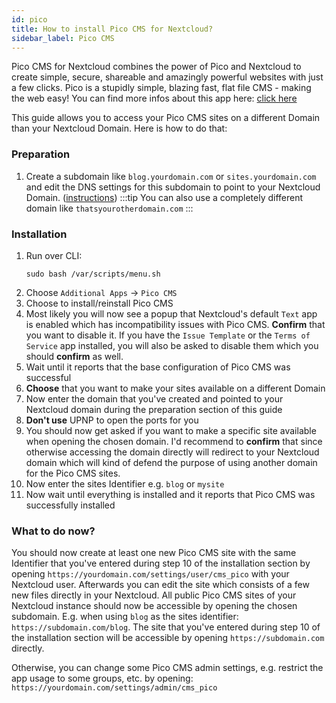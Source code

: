 ```yaml
---
id: pico
title: How to install Pico CMS for Nextcloud?
sidebar_label: Pico CMS
---
```


Pico CMS for Nextcloud combines the power of Pico and Nextcloud to create simple, secure, shareable and amazingly powerful websites with just a few clicks. Pico is a stupidly simple, blazing fast, flat file CMS - making the web easy! You can find more infos about this app here: [click here](https://github.com/nextcloud/cms_pico#about)

This guide allows you to access your Pico CMS sites on a different Domain than your Nextcloud Domain. Here is how to do that:

### Preparation
1. Create a subdomain like `blog.yourdomain.com` or `sites.yourdomain.com` and edit the DNS settings for this subdomain to point to your Nextcloud Domain. ([instructions](./subdomain-cname))
    :::tip
    You can also use a completely different domain like `thatsyourotherdomain.com`
    :::

### Installation
1. Run over CLI:
    ```shell
    sudo bash /var/scripts/menu.sh
    ```
1. Choose `Additional Apps` -> `Pico CMS`
1. Choose to install/reinstall Pico CMS
1. Most likely you will now see a popup that Nextcloud's default `Text` app is enabled which has incompatibility issues with Pico CMS. **Confirm** that you want to disable it. If you have the `Issue Template` or the `Terms of Service` app installed, you will also be asked to disable them which you should **confirm** as well.
1. Wait until it reports that the base configuration of Pico CMS was successful
1. **Choose** that you want to make your sites available on a different Domain
1. Now enter the domain that you've created and pointed to your Nextcloud domain during the preparation section of this guide
1. **Don't use** UPNP to open the ports for you
1. You should now get asked if you want to make a specific site available when opening the chosen domain. I'd recommend to **confirm** that since otherwise accessing the domain directly will redirect to your Nextcloud domain which will kind of defend the purpose of using another domain for the Pico CMS sites. 
1. Now enter the sites Identifier e.g. `blog` or `mysite`
1. Now wait until everything is installed and it reports that Pico CMS was successfully installed


### What to do now?
You should now create at least one new Pico CMS site with the same Identifier that you've entered during step 10 of the installation section by opening `https://yourdomain.com/settings/user/cms_pico` with your Nextcloud user. Afterwards you can edit the site which consists of a few new files directly in your Nextcloud. All public Pico CMS sites of your Nextcloud instance should now be accessible by opening the chosen subdomain. E.g. when using `blog` as the sites identifier: `https://subdomain.com/blog`. The site that you've entered during step 10 of the installation section will be accessible by opening `https://subdomain.com` directly.

Otherwise, you can change some Pico CMS admin settings, e.g. restrict the app usage to some groups, etc. by opening: `https://yourdomain.com/settings/admin/cms_pico`

